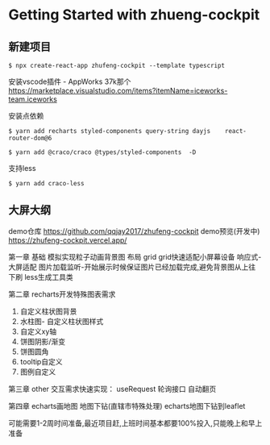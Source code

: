 # Getting Started with zhueng-cockpit

## 新建项目

```
$ npx create-react-app zhufeng-cockpit --template typescript  
```

安装vscode插件 - AppWorks  37k那个
https://marketplace.visualstudio.com/items?itemName=iceworks-team.iceworks


安装点依赖

```
$ yarn add recharts styled-components query-string dayjs    react-router-dom@6
```

```
$ yarn add @craco/craco @types/styled-components  -D
```

支持less

```
$ yarn add craco-less
```









## 大屏大纲

demo仓库 https://github.com/qqjay2017/zhufeng-cockpit
demo预览(开发中) https://zhufeng-cockpit.vercel.app/


第一章  基础
模拟实现粒子动画背景图
布局  grid
grid快速适配小屏幕设备
响应式-大屏适配
图片加载监听-开始展示时候保证图片已经加载完成,避免背景图从上往下刷
less生成工具类

第二章  recharts开发特殊图表需求

1. 自定义柱状图背景
2. 水柱图- 自定义柱状图样式
3. 自定义xy轴
4. 饼图阴影/渐变
5. 饼图圆角
6. tooltip自定义
7. 图例自定义

第三章 other
交互需求快速实现：
useRequest 轮询接口
自动翻页

第四章
echarts画地图
地图下钻(直辖市特殊处理)
echarts地图下钻到leaflet

可能需要1-2周时间准备,最近项目赶,上班时间基本都要100%投入,只能晚上和早上准备